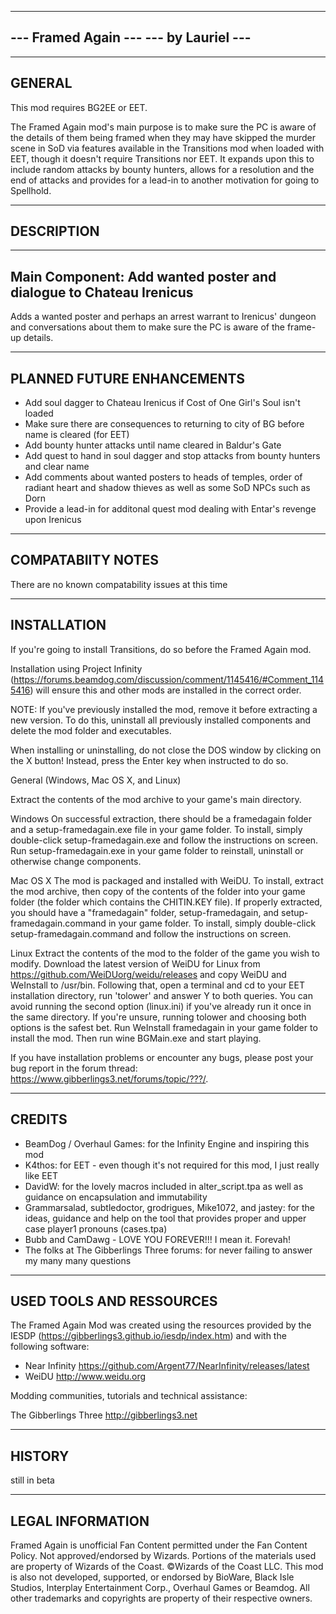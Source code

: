 -------------------------------------------------
---               Framed Again                ---
---                by Lauriel                 ---
-------------------------------------------------

------------------------------------------------------------------------
GENERAL
------------------------------------------------------------------------
This mod requires BG2EE or EET.

The Framed Again mod's main purpose is to make sure the PC is aware of the details of them being framed when they may have skipped the murder scene in SoD via features available in the Transitions mod when loaded with EET, though it doesn't require Transitions nor EET.  It expands upon this to include random attacks by bounty hunters, allows for a resolution and the end of attacks and provides for a lead-in to another motivation for going to Spellhold. 

------------------------------------------------------------------------
DESCRIPTION
------------------------------------------------------------------------

------------------------------------------------------------------------
Main Component: Add wanted poster and dialogue to Chateau Irenicus
------------------------------------------------------------------------
Adds a wanted poster and perhaps an arrest warrant to Irenicus' dungeon and conversations about them to make sure the PC is aware of the frame-up details.

------------------------------------------------------------------------
PLANNED FUTURE ENHANCEMENTS
------------------------------------------------------------------------
* Add soul dagger to Chateau Irenicus if Cost of One Girl's Soul isn't loaded
* Make sure there are consequences to returning to city of BG before name is cleared (for EET)
* Add bounty hunter attacks until name cleared in Baldur's Gate
* Add quest to hand in soul dagger and stop attacks from bounty hunters and clear name
* Add comments about wanted posters to heads of temples, order of radiant heart and shadow thieves as well as some SoD NPCs such as Dorn
* Provide a lead-in for additonal quest mod dealing with Entar's revenge upon Irenicus 

------------------------------------------------------------------------
COMPATABIITY NOTES
------------------------------------------------------------------------
There are no known compatability issues at this time

------------------------------------------------------------------------
INSTALLATION
------------------------------------------------------------------------
If you're going to install Transitions, do so before the Framed Again mod.

Installation using Project Infinity (https://forums.beamdog.com/discussion/comment/1145416/#Comment_1145416) will ensure this and other mods are installed in the correct order.

NOTE: If you've previously installed the mod, remove it before extracting a new version. To do this, uninstall all previously installed components and delete the mod folder and executables. 

When installing or uninstalling, do not close the DOS window by clicking on the X button! Instead, press the Enter key when instructed to do so.

General (Windows, Mac OS X, and Linux)

Extract the contents of the mod archive to your game's main directory. 

Windows
On successful extraction, there should be a framedagain folder and a setup-framedagain.exe file in your game folder. To install, simply double-click setup-framedagain.exe and follow the instructions on screen.
Run setup-framedagain.exe in your game folder to reinstall, uninstall or otherwise change components.

Mac OS X
The mod is packaged and installed with WeiDU. To install, extract the mod archive, then copy of the contents of the folder into your game folder (the folder which contains the CHITIN.KEY file). If properly extracted, you should have a "framedagain" folder, setup-framedagain, and setup-framedagain.command in your game folder. To install, simply double-click setup-framedagain.command and follow the instructions on screen.

Linux
Extract the contents of the mod to the folder of the game you wish to modify. Download the latest version of WeiDU for Linux from https://github.com/WeiDUorg/weidu/releases and copy WeiDU and WeInstall to /usr/bin. Following that, open a terminal and cd to your EET installation directory, run 'tolower' and answer Y to both queries. You can avoid running the second option (linux.ini) if you've already run it once in the same directory. If you're unsure, running tolower and choosing both options is the safest bet.
Run WeInstall framedagain in your game folder to install the mod. Then run wine BGMain.exe and start playing. 

If you have installation problems or encounter any bugs, please post your bug report in the forum thread: https://www.gibberlings3.net/forums/topic/???/.

------------------------------------------------------------------------
CREDITS
------------------------------------------------------------------------
* BeamDog / Overhaul Games: for the Infinity Engine and inspiring this mod
* K4thos: for EET - even though it's not required for this mod, I just really like EET
* DavidW: for the lovely macros included in alter_script.tpa as well as guidance on encapsulation and immutability
* Grammarsalad, subtledoctor, grodrigues, Mike1072, and jastey: for the ideas, guidance and help on the tool that provides proper and upper case player1 pronouns (cases.tpa)
* Bubb and CamDawg - LOVE YOU FOREVER!!!  I mean it.  Forevah!
* The folks at The Gibberlings Three forums: for never failing to answer my many many questions

------------------------------------------------------------------------
USED TOOLS AND RESSOURCES
------------------------------------------------------------------------
The Framed Again Mod was created using the resources provided by the IESDP (https://gibberlings3.github.io/iesdp/index.htm) and with the following software:

* Near Infinity			https://github.com/Argent77/NearInfinity/releases/latest
* WeiDU					http://www.weidu.org

Modding communities, tutorials and technical assistance:

The Gibberlings Three		http://gibberlings3.net

------------------------------------------------------------------------
HISTORY
------------------------------------------------------------------------
still in beta

------------------------------------------------------------------------
LEGAL INFORMATION
------------------------------------------------------------------------
Framed Again is unofficial Fan Content permitted under the Fan Content Policy. Not approved/endorsed by Wizards. Portions of the materials used are property of Wizards of the Coast. ©Wizards of the Coast LLC.
This mod is also not developed, supported, or endorsed by BioWare, Black Isle Studios, Interplay Entertainment Corp., Overhaul Games or Beamdog. All other trademarks and copyrights are property of their respective owners.

